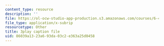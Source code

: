 ```yaml
---
content_type: resource
description: ''
file: https://ol-ocw-studio-app-production.s3.amazonaws.com/courses/6-451-principles-of-digital-communication-ii-spring-2005/86039a1323a693da03c2e363a25d0458_d_Mg_JnnevU.srt
file_type: application/x-subrip
resourcetype: Other
title: 3play caption file
uid: 86039a13-23a6-93da-03c2-e363a25d0458
---
```

